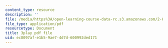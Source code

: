 ```yaml
---
content_type: resource
description: ''
file: /media/https%3A/open-learning-course-data-rc.s3.amazonaws.com/2-830j-control-of-manufacturing-processes-sma-6303-spring-2008/ec8097afe1b59ae74d7d600992ded171_MyWivgwDPtg.pdf
file_type: application/pdf
resourcetype: Document
title: 3play pdf file
uid: ec8097af-e1b5-9ae7-4d7d-600992ded171
---
```

